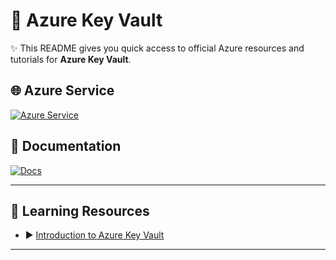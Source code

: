 # 🚀 Azure Key Vault

✨ This README gives you quick access to official Azure resources and tutorials for **Azure Key Vault**.

## 🌐 Azure Service
[![Azure Service](https://img.shields.io/badge/Azure-Key%20Vault-blue?logo=microsoft-azure)](https://azure.microsoft.com/en-us/products/key-vault/)

## 📖 Documentation
[![Docs](https://img.shields.io/badge/Docs-Azure%20Key%20Vault-success?logo=microsoft-azure)](https://learn.microsoft.com/en-us/azure/key-vault/)

---

## 🎥 Learning Resources
- ▶️ [Introduction to Azure Key Vault](https://www.youtube.com/watch?v=JDRixckApxM&list=PLMWaZteqtEaKUh7lI8qqiaf5KScGtHbFq)  

---
